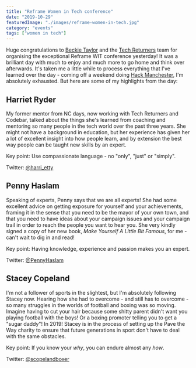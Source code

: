 ```yaml
---
title: "Reframe Women in Tech conference"
date: "2019-10-29"
featuredImage: "./images/reframe-women-in-tech.jpg"
category: "events"
tags: ["women in tech"]
---
```


Huge congratulations to [Beckie Taylor](https://twitter.com/RTaylor81) and the [Tech Returners](https://www.techreturners.com/) team for organising the exceptional Reframe WIT conference yesterday! It was a brilliant day with much to enjoy and much more to go home and think over afterwards. It's taken me a little while to process everything that I've learned over the day - coming off a weekend doing [Hack Manchester](https://www.hac100.com/event/HM2019/), I'm absolutely exhausted. But here are some of my highlights from the day:

## Harriet Ryder

My former mentor from NC days, now working with Tech Returners and Codebar, talked about the things she's learned from coaching and mentoring so many people in the tech world over the past three years. She might not have a background in education, but her experience has given her a lot of excellent insight into how people learn, and by extension the best way people can be taught new skills by an expert.

Key point: Use compassionate language - no "only", "just" or "simply".

Twitter: [@harri_etty](https://twitter.com/harri_etty)

## Penny Haslam

Speaking of experts, Penny says that we are all experts! She had some excellent advice on getting exposure for yourself and your achievements, framing it in the sense that you need to be the mayor of your own town, and that you need to have ideas about your campaign issues and your campaign trail in order to reach the people you want to hear you. She very kindly signed a copy of her new book, *Make Yourself A Little Bit Famous*, for me - can't wait to dig in and read!

Key point: Having knowledge, experience and passion makes you an expert.

Twitter: [@PennyHaslam](https://twitter.com/PennyHaslam)

## Stacey Copeland

I'm not a follower of sports in the slightest, but I'm absolutely following Stacey now. Hearing how she had to overcome - and still has to overcome - so many struggles in the worlds of football and boxing was so moving. Imagine having to cut your hair because some shitty parent didn't want you playing football with the boys! Or a boxing promoter telling you to get a "sugar daddy"! In 2019! Stacey is in the process of setting up the Pave the Way charity to ensure that future generations in sport don't have to deal with the same obstacles.

Key point: If you know your *why*, you can endure almost any *how*.

Twitter: [@scopelandboxer](https://twitter.com/scopelandboxer)
